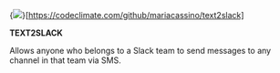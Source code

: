 {<img src="https://codeclimate.com/github/mariacassino/text2slack/badges/gpa.svg" />}[https://codeclimate.com/github/mariacassino/text2slack]

<b>TEXT2SLACK</b>

Allows anyone who belongs to a Slack team to send messages to any channel in that team via SMS.




